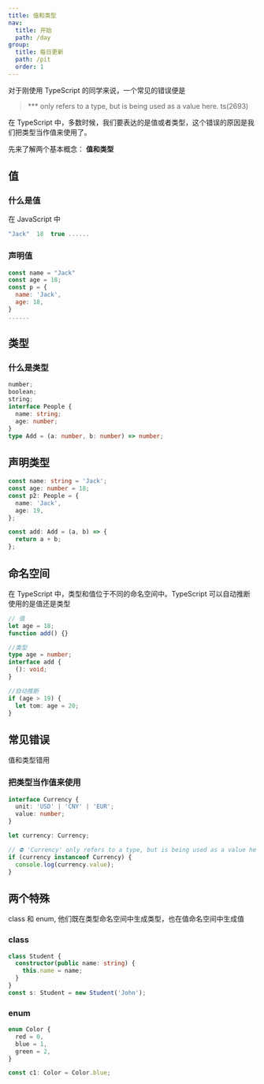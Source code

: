 ```yaml
---
title: 值和类型
nav:
  title: 开始
  path: /day
group:
  title: 每日更新
  path: /pit
  order: 1
---
```


对于刚使用 TypeScript 的同学来说，一个常见的错误便是

> \*\*\* only refers to a type, but is being used as a value here. ts(2693)

在 TypeScript 中，多数时候，我们要表达的是值或者类型，这个错误的原因是我们把类型当作值来使用了。

先来了解两个基本概念： **值和类型**

## 值

### 什么是值

在 JavaScript 中

```js
"Jack"  18  true ......
```

### 声明值

```js
const name = "Jack"
const age = 18;
const p = {
  name: 'Jack',
  age: 18,
}
......
```

## 类型

### 什么是类型

```ts
number;
boolean;
string;
interface People {
  name: string;
  age: number;
}
type Add = (a: number, b: number) => number;
```

## 声明类型

```ts
const name: string = 'Jack';
const age: number = 18;
const p2: People = {
  name: 'Jack',
  age: 19,
};

const add: Add = (a, b) => {
  return a + b;
};
```

## 命名空间

在 TypeScript 中，类型和值位于不同的命名空间中。TypeScript 可以自动推断使用的是值还是类型

```ts
// 值
let age = 18;
function add() {}

//类型
type age = number;
interface add {
  (): void;
}

//自动推断
if (age > 19) {
  let tom: age = 20;
}
```

## 常见错误

值和类型错用

### 把类型当作值来使用

```ts
interface Currency {
  unit: 'USD' | 'CNY' | 'EUR';
  value: number;
}

let currency: Currency;

// ⛔️ 'Currency' only refers to a type, but is being used as a value here.ts(2693)
if (currency instanceof Currency) {
  console.log(currency.value);
}
```

## 两个特殊

class 和 enum, 他们既在类型命名空间中生成类型，也在值命名空间中生成值

### class

```ts
class Student {
  constructor(public name: string) {
    this.name = name;
  }
}
const s: Student = new Student('John');
```

### enum

```ts
enum Color {
  red = 0,
  blue = 1,
  green = 2,
}

const c1: Color = Color.blue;
```
